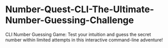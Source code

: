 # Number-Quest-CLI-The-Ultimate-Number-Guessing-Challenge
CLI Number Guessing Game: Test your intuition and guess the secret number within limited attempts in this interactive command-line adventure!
